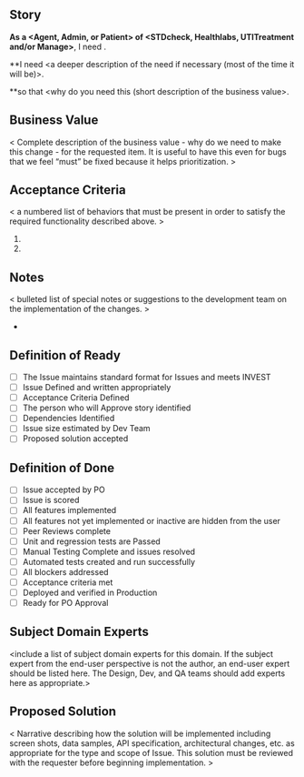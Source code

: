 ## Story
**As a <Agent, Admin, or Patient> of <STDcheck, Healthlabs, UTITreatment and/or Manage>**, I need <some functionality expressed as the user of the app would express the need at a high level>.

**I need <a deeper description of the need if necessary (most of the time it will be)>.

**so that <why do you need this (short description of the business value>.

## Business Value  

< Complete description of the business value - why do we need to make this change - for the requested item. It is useful to have this even for bugs that we feel “must” be fixed because it helps prioritization. >

## Acceptance Criteria
< a numbered list of behaviors that must be present in order to satisfy the required functionality described above. >

1. 
2. 
 
## Notes
< bulleted list of special notes or suggestions to the development team on the implementation of the changes. >

*  


## Definition of Ready

- [ ] The Issue maintains standard format for Issues and meets INVEST
- [ ] Issue Defined and written appropriately
- [ ] Acceptance Criteria Defined
- [ ] The person who will Approve story identified
- [ ] Dependencies Identified
- [ ] Issue size estimated by Dev Team
- [ ] Proposed solution accepted

## Definition of Done

- [ ] Issue accepted by PO
- [ ] Issue is scored
- [ ] All features implemented
- [ ] All features not yet implemented or inactive are hidden from the user
- [ ] Peer Reviews complete	
- [ ] Unit and regression tests are Passed
- [ ] Manual Testing Complete and issues resolved
- [ ] Automated tests created and run successfully
- [ ] All blockers addressed
- [ ] Acceptance criteria met
- [ ] Deployed and verified in Production
- [ ] Ready for PO Approval

## Subject Domain Experts
<include a list of subject domain experts for this domain. If the subject expert from the end-user perspective is not the author, an end-user expert should be listed here. The Design, Dev, and QA teams should add experts here as appropriate.>

## Proposed Solution  

< Narrative describing how the solution will be implemented including screen shots, data samples, API specification, architectural changes, etc. as appropriate for the type and scope of Issue. This solution must be reviewed with the requester before beginning implementation. > 
